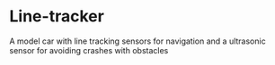 # Line-tracker
A model car with line tracking sensors for navigation and a ultrasonic sensor for avoiding crashes with obstacles
